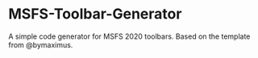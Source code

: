 # MSFS-Toolbar-Generator
A simple code generator for MSFS 2020 toolbars. Based on the template from @bymaximus.
